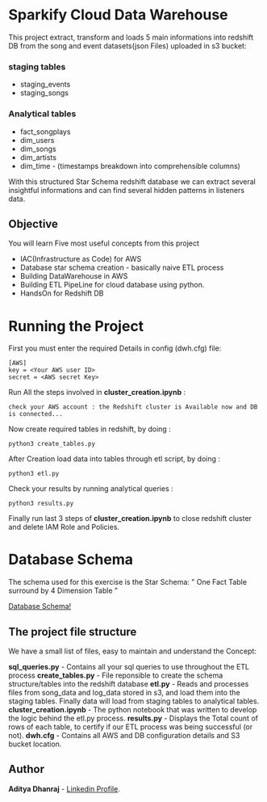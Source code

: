 # Sparkify Cloud Data Warehouse

This project extract, transform and loads 5 main informations into redshift DB from the song and event datasets(json Files) uploaded in s3 bucket:

### staging tables
- staging_events
- staging_songs

### Analytical tables
- fact_songplays
- dim_users
- dim_songs
- dim_artists
- dim_time - (timestamps breakdown into comprehensible columns)

With this structured Star Schema redshift database we can extract several insightful informations and can find several hidden patterns in listeners data.

## Objective 
You will learn Five most useful concepts from this project

* IAC(Infrastructure as Code) for AWS
* Database star schema creation - basically naive ETL process
* Building DataWarehouse in AWS
* Building ETL PipeLine for cloud database using python.
* HandsOn for Redshift DB

# Running the Project
First you must enter the required Details in config (dwh.cfg) file:

    [AWS]
    key = <Your AWS user ID>
    secret = <AWS secret Key>
    
Run All the steps involved in **cluster_creation.ipynb** :
    
    check your AWS account : the Redshift cluster is Available now and DB is connected...

Now create required tables in redshift, by doing :
    
    python3 create_tables.py
    
After Creation load data into tables through etl script, by doing :

    python3 etl.py
 
Check your results by running analytical queries :

    python3 results.py

Finally run last 3 steps of **cluster_creation.ipynb** to close redshift cluster and delete IAM Role and Policies.

# Database Schema

The schema used for this exercise is the Star Schema: " One Fact Table surround by 4 Dimension Table "

[Database Schema!](img/StarSchema.PNG "Star Schema")

## The project file structure

We have a small list of files, easy to maintain and understand the Concept:

**sql_queries.py**         -  Contains all your sql queries to use throughout the ETL process 
**create_tables.py**       -  File reponsible to create the schema structure/tables into the redshift database
**etl.py**                 -  Reads and processes files from song_data and log_data stored in s3, and load them into the 
                              staging tables. Finally data will load from staging tables to analytical tables.
**cluster_creation.ipynb** -  The python notebook that was written to develop the logic behind the etl.py process.
**results.py**             -  Displays the Total count of rows of each table, to certify if our ETL process was being
                              successful (or not).
**dwh.cfg**                -  Contains all AWS and DB configuration details and S3 bucket location.

## Author
**Aditya Dhanraj** - [Linkedin Profile](https://www.linkedin.com/in/aditya-dhanraj).